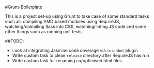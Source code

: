 #Grunt-Boilerplate

This is a project set-up using Grunt to take case of some standard tasks such as: compiling AMD based modules using RequireJS, watching/compiling Sass into CSS, watching/linting JS code and some other things such as running unit tests.

##TODO:

- Look at integrating Jasmine code coverage via `istanbul` plugin
- Write custom task to clean `release` directory after RequireJS has run
- Write custom task for renaming un/optimised html files